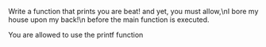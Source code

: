 Write a function that prints you are beat! and yet, you must allow,\nI bore my house upon my back!\n before the main function is executed.

You are allowed to use the printf function
